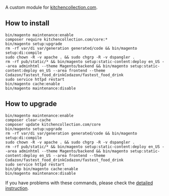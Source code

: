 A custom module for [kitchencollection.com](https://www.kitchencollection.com).

## How to install
```
bin/magento maintenance:enable
composer require kitchencollection.com/core:*
bin/magento setup:upgrade
rm -rf var/di var/generation generated/code && bin/magento setup:di:compile
sudo chown -R -v apache . && sudo chgrp -R -v dspangler .
rm -rf pub/static/* && bin/magento setup:static-content:deploy en_US --area adminhtml --theme Magento/backend && bin/magento setup:static-content:deploy en_US --area frontend --theme Codazon/fastest_food_drinkCodazon/fastest_food_drink
sudo service httpd restart
bin/magento cache:enable
bin/magento maintenance:disable
```

## How to upgrade
```
bin/magento maintenance:enable
composer clear-cache
composer update kitchencollection.com/core
bin/magento setup:upgrade
rm -rf var/di var/generation generated/code && bin/magento setup:di:compile
sudo chown -R -v apache . && sudo chgrp -R -v dspangler .
rm -rf pub/static/* && bin/magento setup:static-content:deploy en_US --area adminhtml --theme Magento/backend && bin/magento setup:static-content:deploy en_US --area frontend --theme Codazon/fastest_food_drinkCodazon/fastest_food_drink
sudo service httpd restart
bin/php bin/magento cache:enable
bin/magento maintenance:disable
```

If you have problems with these commands, please check the [detailed instruction](https://mage2.pro/t/263).